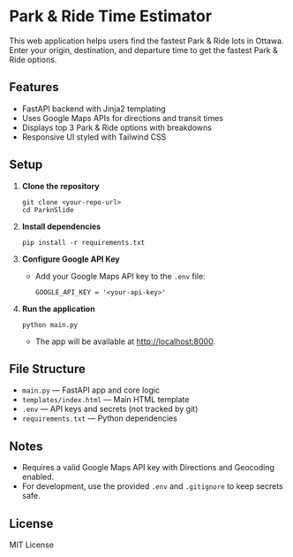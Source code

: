 # Park & Ride Time Estimator

This web application helps users find the fastest Park & Ride lots in Ottawa. Enter your origin, destination, and departure time to get the fastest Park & Ride options.

## Features

- FastAPI backend with Jinja2 templating
- Uses Google Maps APIs for directions and transit times
- Displays top 3 Park & Ride options with breakdowns
- Responsive UI styled with Tailwind CSS

## Setup

1. **Clone the repository**  
   ```
   git clone <your-repo-url>
   cd ParknSlide
   ```

2. **Install dependencies**  
   ```
   pip install -r requirements.txt
   ```

3. **Configure Google API Key**  
   - Add your Google Maps API key to the `.env` file:
     ```
     GOOGLE_API_KEY = '<your-api-key>'
     ```

4. **Run the application**  
   ```
   python main.py
   ```
   - The app will be available at [http://localhost:8000](http://localhost:8000).

## File Structure

- `main.py` — FastAPI app and core logic
- `templates/index.html` — Main HTML template
- `.env` — API keys and secrets (not tracked by git)
- `requirements.txt` — Python dependencies

## Notes

- Requires a valid Google Maps API key with Directions and Geocoding enabled.
- For development, use the provided `.env` and `.gitignore` to keep secrets safe.

## License

MIT License